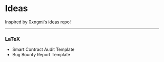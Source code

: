 # Ideas

Inspired by [0xngmi's](https://github.com/0xngmi) [ideas](https://github.com/0xngmi/ideas) repo!

---

### LaTeX
* Smart Contract Audit Template
* Bug Bounty Report Template
